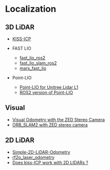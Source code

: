 # Localization

## 3D LiDAR

* [KISS-ICP](https://github.com/TransMisiones-Centauro/kiss-icp)

* FAST LIO
  * [fast_lio_ros2](https://github.com/TransMisiones-Centauro/FAST_LIO_ROS2/pkgs/container/fast_lio_ros2)
  * [fast_lio_slam_ros2](https://github.com/TransMisiones-Centauro/FAST_LIO_SLAM_ros2/pkgs/container/fast_lio_slam_ros2)
  * [mars_fast_lio](https://github.com/TransMisiones-Centauro/hku-mars_FAST_LIO/pkgs/container/hku-mars_fast_lio)

* Point-LIO
  * [Point-LIO for Unitree Lidar L1](https://github.com/TransMisiones-Centauro/point_lio_unilidar)
  * [ROS2 version of Point-LIO](https://github.com/TransMisiones-Centauro/Point-LIO/tree/ros2)

## Visual

* [Visual Odometry with the ZED Stereo Camera](https://kapernikov.com/visual-odometry-with-the-zed-stereo-camera/)
* [ORB_SLAM2 with ZED stereo camera](https://github.com/Pooja71/Visual-SLAM-using-Stereo-Camera-for-Autonomous-Vehicles)

## 2D LiDAR

* [Simple-2D-LiDAR-Odometry](https://github.com/TransMisiones-Centauro/Simple-2D-LiDAR-Odometry)
* [rf2o_laser_odometry](https://github.com/TransMisiones-Centauro/rf2o_laser_odometry)
* [Does kiss-ICP work with 2D LIDARs ?](https://github.com/PRBonn/kiss-icp/issues/37)
